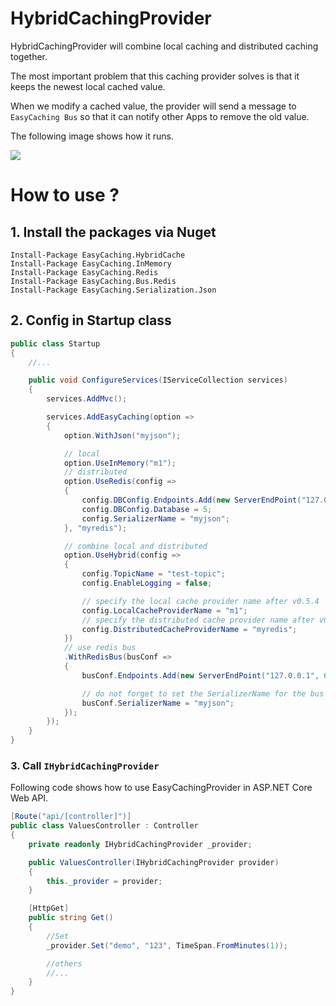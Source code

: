 # HybridCachingProvider

HybridCachingProvider will combine local caching and distributed caching together.

The most important problem that this caching provider solves is that it keeps the newest local cached value.

When we modify a cached value, the provider will send a message to `EasyCaching Bus` so that it can notify other Apps to remove the old value.

The following image shows how it runs.

![](https://raw.githubusercontent.com/dotnetcore/EasyCaching/master/media/hybrid_details.png)

# How to use ?

## 1. Install the packages via Nuget

```
Install-Package EasyCaching.HybridCache
Install-Package EasyCaching.InMemory
Install-Package EasyCaching.Redis
Install-Package EasyCaching.Bus.Redis
Install-Package EasyCaching.Serialization.Json
```

## 2. Config in Startup class

```csharp
public class Startup
{
    //...

    public void ConfigureServices(IServiceCollection services)
    {
        services.AddMvc();

        services.AddEasyCaching(option =>
        {
            option.WithJson("myjson");

            // local
            option.UseInMemory("m1");
            // distributed
            option.UseRedis(config =>
            {
                config.DBConfig.Endpoints.Add(new ServerEndPoint("127.0.0.1", 6379));
                config.DBConfig.Database = 5;
                config.SerializerName = "myjson";
            }, "myredis");

            // combine local and distributed
            option.UseHybrid(config =>
            {
                config.TopicName = "test-topic";
                config.EnableLogging = false;

                // specify the local cache provider name after v0.5.4
                config.LocalCacheProviderName = "m1";
                // specify the distributed cache provider name after v0.5.4
                config.DistributedCacheProviderName = "myredis";
            })
            // use redis bus
            .WithRedisBus(busConf => 
            {
                busConf.Endpoints.Add(new ServerEndPoint("127.0.0.1", 6380));

                // do not forget to set the SerializerName for the bus here !!
                busConf.SerializerName = "myjson";
            });
        });
    }
}
```

### 3. Call `IHybridCachingProvider`

Following code shows how to use EasyCachingProvider in ASP.NET Core Web API.

```csharp
[Route("api/[controller]")]
public class ValuesController : Controller
{
    private readonly IHybridCachingProvider _provider;

    public ValuesController(IHybridCachingProvider provider)
    {
        this._provider = provider;
    }

    [HttpGet]
    public string Get()
    {
        //Set
        _provider.Set("demo", "123", TimeSpan.FromMinutes(1));

        //others
        //...
    }
}
```
